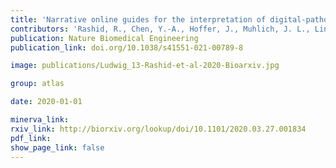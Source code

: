 ```yaml
---
title: 'Narrative online guides for the interpretation of digital-pathology images and tissue-atlas data.'
contributors: 'Rashid, R., Chen, Y.-A., Hoffer, J., Muhlich, J. L., Lin, J.-R., Krueger, R., Pfister, H., Mitchell, R., Santagata, S., & Sorger, P. K. (2022)'
publication: Nature Biomedical Engineering
publication_link: doi.org/10.1038/s41551-021-00789-8

image: publications/Ludwig_13-Rashid-et-al-2020-Bioarxiv.jpg

group: atlas

date: 2020-01-01

minerva_link:
rxiv_link: http://biorxiv.org/lookup/doi/10.1101/2020.03.27.001834
pdf_link:
show_page_link: false
---
```

